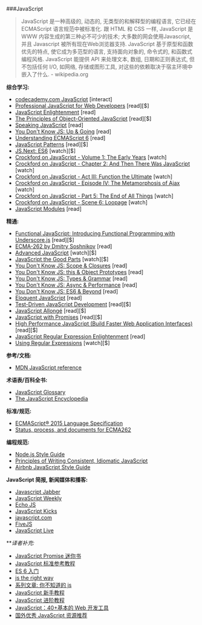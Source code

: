 ###JavaScript

>JavaScript 是一种高级的, 动态的, 无类型的和解释型的编程语言, 它已经在 ECMAScript 语言规范中被标准化. 跟 HTML 和 CSS 一样, JavaScript 是 WWW 内容生成的第三种必不可少的技术; 大多数的网会使用Javascript, 并且 Javascript 被所有现在Web浏览器支持. JavaScript 基于原型和函数优先的特点, 使它成为多范型的语言, 支持面向对象的, 命令式的, 和函数式编程风格. JavaScript 能提供 API 来处理文本, 数组, 日期和正则表达式, 但不包括任何 I/O, 如网络, 存储或图形工具, 对这些的依赖取决于宿主环境中嵌入了什么. - wikipedia.org

**综合学习:**
<ul>
<li><a href="https://www.codecademy.com/en/tracks/javascript" target="_blank">codecademy.com JavaScript</a> [interact]</li>
<li><a href="http://www.amazon.com/gp/product/1118026691/ref=as_li_tl?ie=UTF8&amp;camp=1789&amp;creative=390957&amp;creativeASIN=1118026691&amp;linkCode=as2&amp;tag=fronenddevejo-20&amp;linkId=3ECZAIHNX6Z4FTME" target="_blank">Professional JavaScript for Web Developers</a> [read][$]</li>
<li><a href="http://www.javascriptenlightenment.com/" target="_blank">JavaScript Enlightenment</a> [read]</li>
<li><a href="http://www.amazon.com/gp/product/1593275404/ref=as_li_tl?ie=UTF8&amp;camp=1789&amp;creative=390957&amp;creativeASIN=1593275404&amp;linkCode=as2&amp;tag=fronenddevejo-20&amp;linkId=NQTZVDOIMJRGMAQM" target="_blank">The Principles of Object-Oriented JavaScript</a> [read][$]</li>
<li><a href="http://speakingjs.com/es5/index.html" target="_blank">Speaking JavaScript</a> [read]</li>
<li><a href="https://github.com/getify/You-Dont-Know-JS/blob/master/up%20&amp;%20going/README.md#you-dont-know-js-up--going" target="_blank">You Don't Know JS: Up &amp; Going</a> [read]</li>
<li><a href="https://github.com/nzakas/understandinges6" target="_blank">Understanding ECMAScript 6</a> [read]</li>
<li><a href="http://www.amazon.com/gp/product/0596806752/ref=as_li_tl?ie=UTF8&amp;camp=1789&amp;creative=390957&amp;creativeASIN=0596806752&amp;linkCode=as2&amp;tag=fronenddevejo-20&amp;linkId=K56OPQZNQNMPF6QI" target="_blank">JavaScript Patterns</a> [read][$]</li>
<li><a href="https://frontendmasters.com/courses/jsnext-es6/" target="_blank">JS.Next: ES6</a> [watch][$]</li>
<li><a href="https://www.youtube.com/watch?v=JxAXlJEmNMg" target="_blank">Crockford on JavaScript - Volume 1: The Early Years</a> [watch]</li>
<li><a href="https://www.youtube.com/watch?v=RO1Wnu-xKoY" target="_blank">Crockford on JavaScript - Chapter 2: And Then There Was JavaScript</a> [watch]</li>
<li><a href="https://www.youtube.com/watch?v=ya4UHuXNygM" target="_blank">Crockford on JavaScript - Act III: Function the Ultimate</a> [watch]</li>
<li><a href="https://www.youtube.com/watch?v=Fv9qT9joc0M" target="_blank">Crockford on JavaScript - Episode IV: The Metamorphosis of Ajax</a> [watch]</li>
<li><a href="https://www.youtube.com/watch?v=47Ceot8yqeI" target="_blank">Crockford on JavaScript - Part 5: The End of All Things</a> [watch]</li>
<li><a href="https://www.youtube.com/watch?v=QgwSUtYSUqA" target="_blank">Crockford on JavaScript - Scene 6: Loopage</a> [watch]</li>
<li><a href="http://jsmodules.io/cjs.html" target="_blank">JavaScript Modules</a> [read]</li>
</ul>

**精通:**
<ul>
<li><a href="http://www.amazon.com/gp/product/1449360726/ref=as_li_tl?ie=UTF8&amp;camp=1789&amp;creative=390957&amp;creativeASIN=1449360726&amp;linkCode=as2&amp;tag=fronenddevejo-20&amp;linkId=BDQC3FTEB3YXTYCK" target="_blank">Functional JavaScript: Introducing Functional Programming with Underscore.js</a> [read][$]</li>
<li><a href="http://dmitrysoshnikov.com/" target="_blank">ECMA-262 by Dmitry Soshnikov</a> [read]</li>
<li><a href="https://frontendmasters.com/courses/advanced-javascript/" target="_blank">Advanced JavaScript</a> [watch][$]</li>
<li><a href="https://frontendmasters.com/courses/javascript-the-good-parts/" target="_blank">JavaScript the Good Parts</a> [watch][$]</li>
<li><a href="https://github.com/getify/You-Dont-Know-JS/blob/master/scope%20&amp;%20closures/README.md#you-dont-know-js-scope--closures" target="_blank">You Don't Know JS: Scope &amp; Closures</a> [read]</li>
<li><a href="https://github.com/getify/You-Dont-Know-JS/blob/master/this%20&amp;%20object%20prototypes/README.md#you-dont-know-js-this--object-prototypes" target="_blank">You Don't Know JS: this &amp; Object Prototypes</a> [read]</li>
<li><a href="https://github.com/getify/You-Dont-Know-JS/blob/master/types%20&amp;%20grammar/README.md#you-dont-know-js-types--grammar" target="_blank">You Don't Know JS: Types &amp; Grammar</a> [read]</li>
<li><a href="https://github.com/getify/You-Dont-Know-JS/blob/master/async%20&amp;%20performance/README.md#you-dont-know-js-async--performance" target="_blank">You Don't Know JS: Async &amp; Performance</a> [read]</li>
<li><a href="https://github.com/getify/You-Dont-Know-JS/blob/master/es6%20&amp;%20beyond/README.md#you-dont-know-js-es6--beyond" target="_blank">You Don't Know JS: ES6 &amp; Beyond</a> [read]</li>
<li><a href="http://eloquentjavascript.net/" target="_blank">Eloquent JavaScript</a> [read]</li>
<li><a href="http://www.amazon.com/dp/0321683919/" target="_blank">Test-Driven JavaScript Development</a> [read][$]</li>
<li><a href="https://leanpub.com/javascriptallongesix" target="_blank">JavaScript Allongé</a> [read][$]</li>
<li><a href="http://www.amazon.com/JavaScript-Promises-Daniel-Parker/dp/1449373216/ref=pd_sim_sbs_14_5" target="_blank">JavaScript with Promises</a> [read][$]</li>
<li><a href="http://www.amazon.com/Performance-JavaScript-Faster-Application-Interfaces/dp/059680279X/ref=sr_1_1" target="_blank">High Performance JavaScript (Build Faster Web Application Interfaces)</a> [read][$]</li>
<li><a href="JavaScript%20Regular%20Expression%20Enlightenment">JavaScript Regular Expression Enlightenment</a> [read]</li>
<li><a href="http://www.lynda.com/Regular-Expressions-tutorials/Using-Regular-Expressions/85870-2.html" target="_blank">Using Regular Expressions</a> [watch][$]</li>
</ul>

**参考/文档:**
<ul>
<li><a href="https://developer.mozilla.org/en-US/docs/Web/JavaScript/Reference" target="_blank">MDN JavaScript reference</a></li>
</ul>

**术语表/百科全书:**
<ul>
<li><a href="https://www.codecademy.com/articles/glossary-javascript" target="_blank">JavaScript Glossary</a></li>
<li><a href="http://www.crockford.com/javascript/encyclopedia/" target="_blank">The JavaScript Encyclopedia</a></li>
</ul>

**标准/规范:**
<ul>
<li><a href="http://www.ecma-international.org/ecma-262/6.0/" target="_blank">ECMAScript® 2015 Language Specification</a></li>
<li><a href="https://github.com/tc39/ecma262" target="_blank">Status, process, and documents for ECMA262</a></li>
</ul>

**编程规范:**
<ul>
<li><a href="https://github.com/felixge/node-style-guide" target="_blank">Node.js Style Guide</a></li>
<li><a href="https://github.com/rwaldron/idiomatic.js" target="_blank">Principles of Writing Consistent, Idiomatic JavaScript</a></li>
<li><a href="http://airbnb.io/javascript/" target="_blank">Airbnb JavaScript Style Guide</a></li>
</ul>

**JavaScript 简报, 新闻媒体和播客:**
<ul>
<li><a href="https://devchat.tv/js-jabber/" target="_blank">Javascript Jabber</a></li>
<li><a href="http://javascriptweekly.com/" target="_blank">JavaScript Weekly</a></li>
<li><a href="http://www.echojs.com/" target="_blank">Echo JS</a></li>
<li><a href="http://javascriptkicks.com/" target="_blank">JavaScript Kicks</a></li>
<li><a href="https://www.javascript.com/news" target="_blank">javascript.com</a></li>
<li><a href="https://fivejs.codeschool.com/" target="_blank">FiveJS</a></li>
<li><a href="https://jslive.com/" target="_blank">JavaScript Live</a></li>
</ul>

***译者补充:*

* [JavaScript Promise 迷你书](http://liubin.github.io/promises-book/)
* [JavaScript 标准参考教程](http://javascript.ruanyifeng.com/)
* [ES 6 入门](http://es6.ruanyifeng.com/)
* [js the right way](http://jstherightway.org/)
* [系列文章: 你不知道的 js](https://github.com/getify/You-Dont-Know-JS)
* [JavaScript 新手教程](http://jaskokoyn.com/javascript-tutorial-series/)
* [JavaScript 进阶教程](http://jaskokoyn.com/advanced-javascript-tutorial-series/)
* [JavaScript：40+基本的 Web 开发工具](http://www.ido321.com/1543.html)
* [国外优秀 JavaScript 资源推荐](http://www.ido321.com/302.html)
